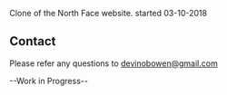 Clone of the North Face website.
started 03-10-2018

## Contact
Please refer any questions to devinobowen@gmail.com

--Work in Progress--